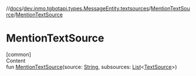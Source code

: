 //[docs](../../../index.md)/[dev.inmo.tgbotapi.types.MessageEntity.textsources](../index.md)/[MentionTextSource](index.md)/[MentionTextSource](-mention-text-source.md)



# MentionTextSource  
[common]  
Content  
fun [MentionTextSource](-mention-text-source.md)(source: [String](https://kotlinlang.org/api/latest/jvm/stdlib/kotlin/-string/index.html), subsources: [List](https://kotlinlang.org/api/latest/jvm/stdlib/kotlin.collections/-list/index.html)<[TextSource](../../dev.inmo.tgbotapi.CommonAbstracts/-text-source/index.md)>)  



